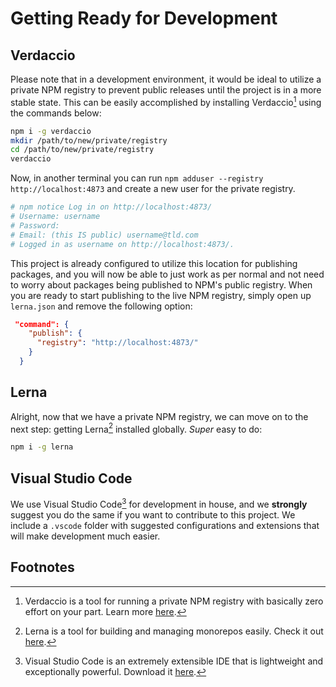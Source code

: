 # Getting Ready for Development

## Verdaccio

Please note that in a development environment, it would be ideal to utilize a private NPM registry to prevent public releases until the project is in a more stable state. This can be easily accomplished by installing Verdaccio[^verdaccio] using the commands below:

```bash
npm i -g verdaccio
mkdir /path/to/new/private/registry
cd /path/to/new/private/registry
verdaccio
```

Now, in another terminal you can run `npm adduser --registry http://localhost:4873` and create a new user for the private registry.

```bash
# npm notice Log in on http://localhost:4873/
# Username: username
# Password:
# Email: (this IS public) username@tld.com
# Logged in as username on http://localhost:4873/.
```

This project is already configured to utilize this location for publishing packages, and you will now be able to just work as per normal and not need to worry about packages being published to NPM's public registry. When you are ready to start publishing to the live NPM registry, simply open up `lerna.json` and remove the following option:

```json
 "command": {
    "publish": {
      "registry": "http://localhost:4873/"
    }
  }
```

## Lerna

Alright, now that we have a private NPM registry, we can move on to the next step: getting Lerna[^lerna] installed globally. _Super_ easy to do:

```bash
npm i -g lerna
```

## Visual Studio Code

We use Visual Studio Code[^vsc] for development in house, and we **strongly** suggest you do the same if you want to contribute to this project. We include a `.vscode` folder with suggested configurations and extensions that will make development much easier.

## Footnotes

[^verdaccio]: Verdaccio is a tool for running a private NPM registry with basically zero effort on your part. Learn more [here](https://verdaccio.org).
[^lerna]: Lerna is a tool for building and managing monorepos easily. Check it out [here](https://lerna.js.org).
[^vsc]: Visual Studio Code is an extremely extensible IDE that is lightweight and exceptionally powerful. Download it [here](https://code.visualstudio.com).
